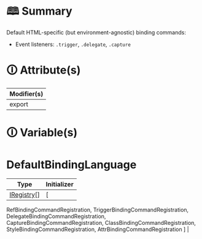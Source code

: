 # &#128366; Summary

Default HTML-specific (but environment-agnostic) binding commands:
- Event listeners: `.trigger`, `.delegate`, `.capture`

# &#128712; Attribute(s)

| Modifier(s)                            |
|----------------------------------------|
| export |

# &#128712; Variable(s)

# DefaultBindingLanguage

| Type                        | Initializer                       |
|-----------------------------|-----------------------------------|
| [IRegistry](https://hamedfathi.gitbook.io/aurelia-2-doc-api/kernel/interface/di/iregistry)[] | [
RefBindingCommandRegistration,
TriggerBindingCommandRegistration,
DelegateBindingCommandRegistration,
CaptureBindingCommandRegistration,
ClassBindingCommandRegistration,
StyleBindingCommandRegistration,
AttrBindingCommandRegistration
] |